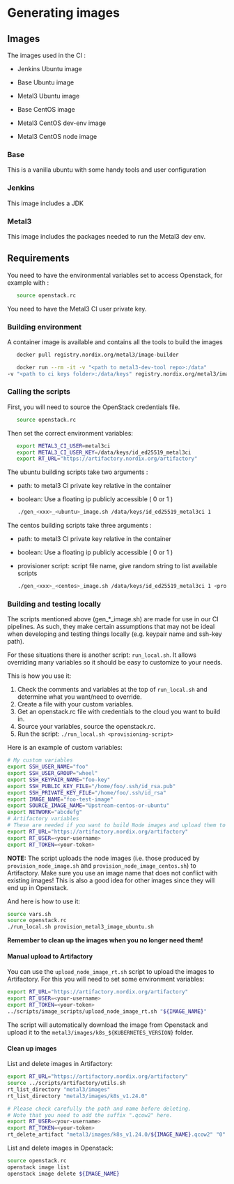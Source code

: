 # Generating images

## Images

The images used in the CI :

* Jenkins Ubuntu image

* Base Ubuntu image
* Metal3 Ubuntu image

* Base CentOS image
* Metal3 CentOS dev-env image
* Metal3 CentOS node image

### Base

 This is a vanilla ubuntu with some handy tools and user configuration

### Jenkins

 This image includes a JDK

### Metal3

 This image includes the packages needed to run the Metal3 dev env.

## Requirements

You need to have the environmental variables set to access Openstack, for
example with :

   ```bash
      source openstack.rc
   ```

You need to have the Metal3 CI user private key.

### Building environment

A container image is available and contains all the tools to build the images

   ```bash
      docker pull registry.nordix.org/metal3/image-builder
   ```

   ```bash
      docker run --rm -it -v "<path to metal3-dev-tool repo>:/data"
   -v "<path to ci keys folder>:/data/keys" registry.nordix.org/metal3/image-builder /bin/bash
   ```

### Calling the scripts

First, you will need to source the OpenStack credentials file.

   ```bash
      source openstack.rc
   ```

Then set the correct environment variables:

   ```bash
      export METAL3_CI_USER=metal3ci
      export METAL3_CI_USER_KEY=/data/keys/id_ed25519_metal3ci
      export RT_URL="https://artifactory.nordix.org/artifactory"
   ```

The ubuntu building scripts take two arguments :

* path: to metal3 CI private key relative in the container
* boolean: Use a floating ip publicly accessible ( 0 or 1 )

   ```bash
   ./gen_<xxx>_<ubuntu>_image.sh /data/keys/id_ed25519_metal3ci 1
   ```

The centos building scripts take three arguments :

* path: to metal3 CI private key relative in the container
* boolean: Use a floating ip publicly accessible ( 0 or 1 )
* provisioner script: script file name, give random string to list available scripts

   ```bash
   ./gen_<xxx>_<centos>_image.sh /data/keys/id_ed25519_metal3ci 1 <provisioner script>
   ```

### Building and testing locally

The scripts mentioned above (gen_*_image.sh) are made for use in our CI pipelines.
As such, they make certain assumptions that may not be ideal when developing and testing things locally (e.g. keypair name and ssh-key path).

For these situations there is another script: `run_local.sh`.
It allows overriding many variables so it should be easy to customize to your needs.

This is how you use it:

1. Check the comments and variables at the top of `run_local.sh` and determine what you want/need to override.
2. Create a file with your custom variables.
3. Get an openstack.rc file with credentials to the cloud you want to build in.
4. Source your variables, source the openstack.rc.
5. Run the script: `./run_local.sh <provisioning-script>`

Here is an example of custom variables:

```bash
# My custom variables
export SSH_USER_NAME="foo"
export SSH_USER_GROUP="wheel"
export SSH_KEYPAIR_NAME="foo-key"
export SSH_PUBLIC_KEY_FILE="/home/foo/.ssh/id_rsa.pub"
export SSH_PRIVATE_KEY_FILE="/home/foo/.ssh/id_rsa"
export IMAGE_NAME="foo-test-image"
export SOURCE_IMAGE_NAME="Upstream-centos-or-ubuntu"
export NETWORK="abcdefg"
# Artifactory variables
# These are needed if you want to build Node images and upload them to Artifactory
export RT_URL="https://artifactory.nordix.org/artifactory"
export RT_USER=<your-username>
export RT_TOKEN=<your-token>
```

**NOTE:** The script uploads the node images (i.e. those produced by `provision_node_image.sh` and `provision_node_image_centos.sh`) to Artifactory.
Make sure you use an image name that does not conflict with existing images!
This is also a good idea for other images since they will end up in Openstack.

And here is how to use it:

```bash
source vars.sh
source openstack.rc
./run_local.sh provision_metal3_image_ubuntu.sh
```

**Remember to clean up the images when you no longer need them!**

#### Manual upload to Artifactory

You can use the `upload_node_image_rt.sh` script to upload the images to Artifactory.
For this you will need to set some environment variables:

```bash
export RT_URL="https://artifactory.nordix.org/artifactory"
export RT_USER=<your-username>
export RT_TOKEN=<your-token>
../scripts/image_scripts/upload_node_image_rt.sh "${IMAGE_NAME}"
```

The script will automatically download the image from Openstack and upload it to the `metal3/images/k8s_${KUBERNETES_VERSION}` folder.

#### Clean up images

List and delete images in Artifactory:

```bash
export RT_URL="https://artifactory.nordix.org/artifactory"
source ../scripts/artifactory/utils.sh
rt_list_directory "metal3/images"
rt_list_directory "metal3/images/k8s_v1.24.0"

# Please check carefully the path and name before deleting.
# Note that you need to add the suffix ".qcow2" here.
export RT_USER=<your-username>
export RT_TOKEN=<your-token>
rt_delete_artifact "metal3/images/k8s_v1.24.0/${IMAGE_NAME}.qcow2" "0"
```

List and delete images in Openstack:

```bash
source openstack.rc
openstack image list
openstack image delete ${IMAGE_NAME}
```
